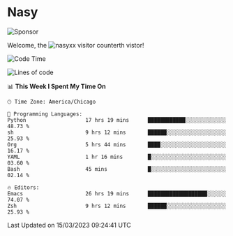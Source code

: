 # Nasy

<!--
<p align="center">
<img height="200" src="https://github-readme-stats.vercel.app/api?username=nasyxx&count_private=true&show_icons=true&theme=dracula&include_all_commits=true"/>
<img height="200" src="https://github-readme-stats.vercel.app/api/top-langs/?username=nasyxx&theme=dracula&hide=html,jupyter+notebook&count_private=true&show_icons=true"/>
</p>

  
----------------
-->

![Sponsor](https://img.shields.io/static/v1.svg?label=Sponsor&message=%E2%9D%A4&logo=GitHub&style=flat&color=pink)
 
Welcome, the ![nasyxx visitor counter](https://count.getloli.com/get/@nasyxx?theme=rule34)th vistor!
 
<!--START_SECTION:waka-->
![Code Time](http://img.shields.io/badge/Code%20Time-3%2C271%20hrs%2052%20mins-blue)

![Lines of code](https://img.shields.io/badge/From%20Hello%20World%20I%27ve%20Written-6.2%20million%20lines%20of%20code-blue)

📊 **This Week I Spent My Time On** 

```text
🕑︎ Time Zone: America/Chicago

💬 Programming Languages: 
Python                   17 hrs 19 mins      ████████████░░░░░░░░░░░░░   48.73 % 
sh                       9 hrs 12 mins       ██████░░░░░░░░░░░░░░░░░░░   25.93 % 
Org                      5 hrs 44 mins       ████░░░░░░░░░░░░░░░░░░░░░   16.17 % 
YAML                     1 hr 16 mins        █░░░░░░░░░░░░░░░░░░░░░░░░   03.60 % 
Bash                     45 mins             █░░░░░░░░░░░░░░░░░░░░░░░░   02.14 % 

🔥 Editors: 
Emacs                    26 hrs 19 mins      ███████████████████░░░░░░   74.07 % 
Zsh                      9 hrs 12 mins       ██████░░░░░░░░░░░░░░░░░░░   25.93 % 
```


 Last Updated on 15/03/2023 09:24:41 UTC
<!--END_SECTION:waka-->

<!-- ![visitors](https://visitor-badge.laobi.icu/badge?page_id=nasyxx.nasyxx) -->
